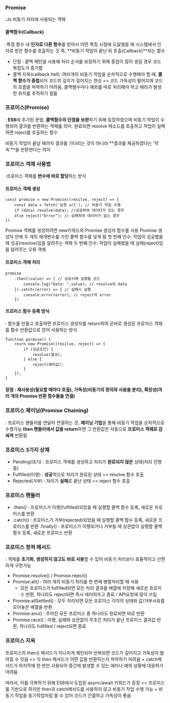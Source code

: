 ### Promise

:Js 비동기 처리에 사용되는 객체

#### 콜백함수(Callback)

:특정 함수 내 **인자로 다른 함수**를 받아서 어떤 특징 시점에 도달했을 때 시스템에서 인자로 받은 함수를 호출하는 것
즉, **비동기 작업이 끝난 뒤 호출(Callback)**되는 함수

- 단점 : 콜백 패턴을 사용해 처리 순서를 보장하기 위해 중첩이 많이 생길 경우 코드 복잡도가 증가함
- 콜백 지옥(callback hell) :여러개의 비동기 작업을 순차적으로 수행해야 할 때, **콜백 함수가 중첩**되어 코드의 깊이가 깊어지는 현상 => 코드 가독성이 떨어지며 코드의 흐름을 파악하기 어려움, 콜백햄수마다 예외를 따로 처리해야 하고 에러가 발생한 위치를 추적하기 힘듦

### 프로미스(Promise)

: **ES6**에 추가된 문법, **콜백함수의 단점을 보완**하기 위해 등장하였으며 비동기 작업이 수행되어 결과를 반환하는 객체를 의미. 완료되면 resolve 메소드를 호출하고 작업이 실패하면 reject를 호출하는 함수

비동기 작업이 끝날 때까지 결과를 기다리는 것이 아니라 **결과를 제공하겠다는 '약속'**을 반환한다는 의미

### 프로미스 객체 사용법

:프로미스 객체를 **변수에 바로 할당**하는 방식

#### 프로미스 객체 생성

```
const promise = new Promise((resilve, reject) => {
	const data = fetch('요청 url'); // 비동기 작업 수행
    if (data) resolve(data); //성공하여 데이터가 있는 경우
    else reject("Error"); // 실패하여 데이터가 없는 경우
})
```

Promise 객체를 생성하려면 new키워드와 Promise 생성자 함수를 사용
Promise 생성자 안에 두 개의 매개변수를 가진 콜백 함수를 넣게 됨
첫 번째 인수: 작업이 성공했을 때 성공(resolve)임을 알려주는 객체
두 번째 인수: 작업이 실패했을 때 실패(reject)임을 알려주는 오류 객체

#### 프로미스 객체 처리

```
promise
	.then((value) => { // 성공시에 실행될 코드
    	console.log("Data: ",value); // resolve의 data
    }).catch((error) => { // 실패시 실행
    	console.error(error); // reject의 error
    })
```

#### 프로미스 함수 등록 방식

: 함수를 만들고 호출하면 프로미스 생성자를 return하여 곧바로 생성된 프로미스 객체를 함수 반환값으로 얻어 사용하는 방식

```
function pormise() {
	reurn new Promise((resilve, reject) => {
    	if (성공조건) {
        	resolve(결과);
        } else {
        	reject(에러값);
        }
    });
}
```

#### 장점 : 재사용성(필요할 때마다 호출), 가독성(비동기의 정의와 사용을 분리), 확장성(여러 개의 Promise 반환 함수들을 연결)

### 프로미스 체이닝(Promise Chaining)

: 프로미스 핸들러를 연달아 연결하는 것, **체이닝 기법**을 통해 비동기 작업을 순차적으로 수행가능
**then 핸들러에서 값을 return**하면 그 반환값은 자동으로 **프로미스 객체로 감싸져** 반환됨

### 프로미스 3가지 상채

- Pending(대기) : 프로미스 객체를 생성하고 처리가 **완료되지 않은** 상태(처리 진행중)
- Fulfilled(이행) : **성공**적으로 처리가 완료된 상태 => resolve 함수 호출
- Rejected(거부) : 처리가 **실패**로 끝난 상태 => reject 함수 호출

### 프로미스 핸들러

- .then() : 프로미스가 이행(fulfilled)되었을 때 실행할 콜백 함수 등록, 새로운 프로미스를 반환
- .catch() : 프로미스가 거부(rejected)되었을 때 실행할 콜백 함수 등록, 새로운 프로미스를 반환
  .finally() : 프로미스가 이행되거나 거부될 때 상관없이 실행할 콜백 함수 등록, 새로운 프로미스 반환

### 프로미스 정적 메서드

: 객체를 **초기화, 생성하지 않고도 바로 사용**할 수 있어 비동기 처리보다 효율적이고 산편하게 구현가능

- Promise.resolve() / Promise.reject()
- Promise.all() : 여러 개의 비동기 처리를 한 번에 병렬처리할 때 사용
  - 모든 프로미스가 fulfilled되면 모든 처리 결과를 배열에 저장해 새로운 프로미스 반환, 하나라도 reject되면 즉시 에러띄우고 종료 / API요청에 많이 쓰임
- Promise.allSettled() : 모두 처리되면 모든 프로미스 각각의 상태와 값/거부사유를 모아놓은 배열을 반환
- Promise.anu() : 주어진 모든 프로미스 중 하나라도 완료되면 바로 반환
- Promise.race() : 이행, 실패와 상관없이 무조건 처리가 끝난 프로미스 결과값 반환, 하나라도 fulfilled / reject되면 종료

### 프로미스 지옥

프로미스의 then() 메서드가 지나치게 체인되어 반복되면 코드가 길어지고 가독성이 떨어질 수 잇음 => 각 then 메서드가 어떤 값을 반환하는지 파악하기 어려움 + catch메서드가 마지막에 한 번만 사용되어 중간에 발생할 수 있는 에러나 예외 상황에 대응하기 어려움

따라서, 이를 극복하기 위해 ES8에서 도입된 async/await 키워드가 등장 => 프로미스를 기반으로 하지만 then과 catch메서드를 사용하지 않고 비동기 작업 수행 가능 + 비동기 작업을 동기작업처럼 쓸 수 있어 코드가 간결하고 가독성이 좋음
